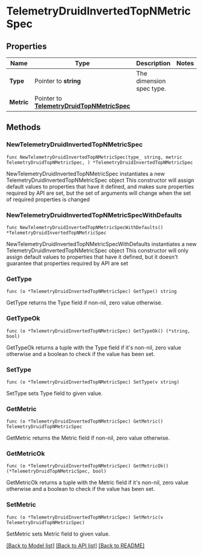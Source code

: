 # TelemetryDruidInvertedTopNMetricSpec

## Properties

Name | Type | Description | Notes
------------ | ------------- | ------------- | -------------
**Type** | Pointer to **string** | The dimension spec type. | 
**Metric** | Pointer to [**TelemetryDruidTopNMetricSpec**](telemetry.DruidTopNMetricSpec.md) |  | 

## Methods

### NewTelemetryDruidInvertedTopNMetricSpec

`func NewTelemetryDruidInvertedTopNMetricSpec(type_ string, metric TelemetryDruidTopNMetricSpec, ) *TelemetryDruidInvertedTopNMetricSpec`

NewTelemetryDruidInvertedTopNMetricSpec instantiates a new TelemetryDruidInvertedTopNMetricSpec object
This constructor will assign default values to properties that have it defined,
and makes sure properties required by API are set, but the set of arguments
will change when the set of required properties is changed

### NewTelemetryDruidInvertedTopNMetricSpecWithDefaults

`func NewTelemetryDruidInvertedTopNMetricSpecWithDefaults() *TelemetryDruidInvertedTopNMetricSpec`

NewTelemetryDruidInvertedTopNMetricSpecWithDefaults instantiates a new TelemetryDruidInvertedTopNMetricSpec object
This constructor will only assign default values to properties that have it defined,
but it doesn't guarantee that properties required by API are set

### GetType

`func (o *TelemetryDruidInvertedTopNMetricSpec) GetType() string`

GetType returns the Type field if non-nil, zero value otherwise.

### GetTypeOk

`func (o *TelemetryDruidInvertedTopNMetricSpec) GetTypeOk() (*string, bool)`

GetTypeOk returns a tuple with the Type field if it's non-nil, zero value otherwise
and a boolean to check if the value has been set.

### SetType

`func (o *TelemetryDruidInvertedTopNMetricSpec) SetType(v string)`

SetType sets Type field to given value.


### GetMetric

`func (o *TelemetryDruidInvertedTopNMetricSpec) GetMetric() TelemetryDruidTopNMetricSpec`

GetMetric returns the Metric field if non-nil, zero value otherwise.

### GetMetricOk

`func (o *TelemetryDruidInvertedTopNMetricSpec) GetMetricOk() (*TelemetryDruidTopNMetricSpec, bool)`

GetMetricOk returns a tuple with the Metric field if it's non-nil, zero value otherwise
and a boolean to check if the value has been set.

### SetMetric

`func (o *TelemetryDruidInvertedTopNMetricSpec) SetMetric(v TelemetryDruidTopNMetricSpec)`

SetMetric sets Metric field to given value.



[[Back to Model list]](../README.md#documentation-for-models) [[Back to API list]](../README.md#documentation-for-api-endpoints) [[Back to README]](../README.md)


